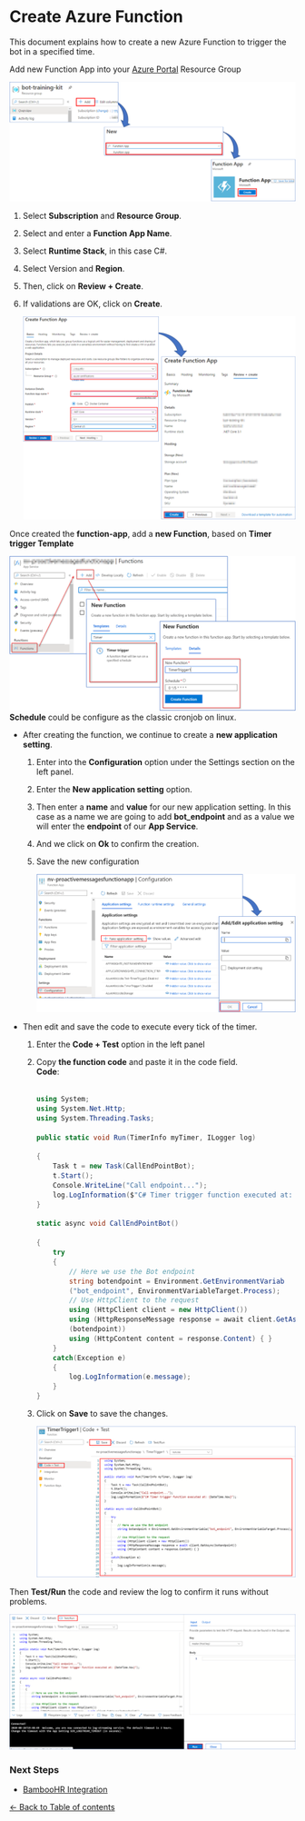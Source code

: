 # Create Azure Function 
This document explains how to create a new Azure Function to trigger the bot in a specified time.

Add new Function App into your [Azure Portal](https://portal.azure.com/) Resource Group

![Create Function App](images/create-function-app.png)

1. Select **Subscription** and **Resource Group**.
1. Select and enter a **Function App Name**.
1. Select **Runtime Stack**, in this case C#.
1. Select Version and **Region**.
1. Then, click on **Review + Create**.
1. If validations are OK, click on **Create**.

    
    ![Create Function App Wizard](images/create-function-app-wizard.png)

 Once created the **function-app**, add a **new Function**, based on **Timer trigger Template**

![Add Function to Function App](images/add-function-to-function-app.png)
    **Schedule** could be configure as the classic cronjob on linux.

- After creating the function, we continue to create a **new application setting**.
    1. Enter into the **Configuration** option under the Settings section on the left panel.
    1. Enter the **New application setting** option.
    1. Then enter a **name** and **value** for our new application setting. In this case as a name we are going to add **bot_endpoint** and as a value we will enter the **endpoint** of our **App Service**.
    1. And we click on **Ok** to confirm the creation.
    1. Save the new configuration

        ![Create Function App Wizard](images/applicaction-setting.png)

- Then edit and save the code to execute every tick of the timer.   

    1. Enter the **Code + Test** option in the left panel
    1. Copy **the function code** and paste it in the code field.  
    **Code**:

        ```C#

        using System;
        using System.Net.Http;
        using System.Threading.Tasks;

        public static void Run(TimerInfo myTimer, ILogger log)

        {
            Task t = new Task(CallEndPointBot);
            t.Start();
            Console.WriteLine("Call endpoint...");
            log.LogInformation($"C# Timer trigger function executed at: {DateTime.Now}");
        }

        static async void CallEndPointBot()

        {
            try
            {
                // Here we use the Bot endpoint
                string botendpoint = Environment.GetEnvironmentVariab
                ("bot_endpoint", EnvironmentVariableTarget.Process);        
                // Use HttpClient to the request
                using (HttpClient client = new HttpClient())
                using (HttpResponseMessage response = await client.GetAsy
                (botendpoint))
                using (HttpContent content = response.Content) { }
            }
            catch(Exception e)
            {
                log.LogInformation(e.message);
            }
        }

        ```
    1. Click on **Save** to save the changes.


        ![Function Code](images/function-code.png)

Then **Test/Run** the code and review the log to confirm it runs without problems.

![Test Run Log](images/test-run-log.png)

### Next Steps

* [BambooHR Integration](BambooHR.md#bambooHR-integration)

[← Back to Table of contents](README.md#table-of-contents)
